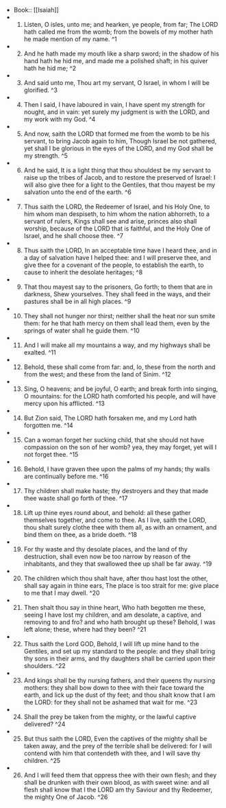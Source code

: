 - Book:: [[Isaiah]]
- 1. Listen, O isles, unto me; and hearken, ye people, from far; The LORD hath called me from the womb; from the bowels of my mother hath he made mention of my name. ^1
- 2. And he hath made my mouth like a sharp sword; in the shadow of his hand hath he hid me, and made me a polished shaft; in his quiver hath he hid me; ^2
- 3. And said unto me, Thou art my servant, O Israel, in whom I will be glorified. ^3
- 4. Then I said, I have laboured in vain, I have spent my strength for nought, and in vain: yet surely my judgment is with the LORD, and my work with my God. ^4
- 5. And now, saith the LORD that formed me from the womb to be his servant, to bring Jacob again to him, Though Israel be not gathered, yet shall I be glorious in the eyes of the LORD, and my God shall be my strength. ^5
- 6. And he said, It is a light thing that thou shouldest be my servant to raise up the tribes of Jacob, and to restore the preserved of Israel: I will also give thee for a light to the Gentiles, that thou mayest be my salvation unto the end of the earth. ^6
- 7. Thus saith the LORD, the Redeemer of Israel, and his Holy One, to him whom man despiseth, to him whom the nation abhorreth, to a servant of rulers, Kings shall see and arise, princes also shall worship, because of the LORD that is faithful, and the Holy One of Israel, and he shall choose thee. ^7
- 8. Thus saith the LORD, In an acceptable time have I heard thee, and in a day of salvation have I helped thee: and I will preserve thee, and give thee for a covenant of the people, to establish the earth, to cause to inherit the desolate heritages; ^8
- 9. That thou mayest say to the prisoners, Go forth; to them that are in darkness, Shew yourselves. They shall feed in the ways, and their pastures shall be in all high places. ^9
- 10. They shall not hunger nor thirst; neither shall the heat nor sun smite them: for he that hath mercy on them shall lead them, even by the springs of water shall he guide them. ^10
- 11. And I will make all my mountains a way, and my highways shall be exalted. ^11
- 12. Behold, these shall come from far: and, lo, these from the north and from the west; and these from the land of Sinim. ^12
- 13. Sing, O heavens; and be joyful, O earth; and break forth into singing, O mountains: for the LORD hath comforted his people, and will have mercy upon his afflicted. ^13
- 14. But Zion said, The LORD hath forsaken me, and my Lord hath forgotten me. ^14
- 15. Can a woman forget her sucking child, that she should not have compassion on the son of her womb? yea, they may forget, yet will I not forget thee. ^15
- 16. Behold, I have graven thee upon the palms of my hands; thy walls are continually before me. ^16
- 17. Thy children shall make haste; thy destroyers and they that made thee waste shall go forth of thee. ^17
- 18. Lift up thine eyes round about, and behold: all these gather themselves together, and come to thee. As I live, saith the LORD, thou shalt surely clothe thee with them all, as with an ornament, and bind them on thee, as a bride doeth. ^18
- 19. For thy waste and thy desolate places, and the land of thy destruction, shall even now be too narrow by reason of the inhabitants, and they that swallowed thee up shall be far away. ^19
- 20. The children which thou shalt have, after thou hast lost the other, shall say again in thine ears, The place is too strait for me: give place to me that I may dwell. ^20
- 21. Then shalt thou say in thine heart, Who hath begotten me these, seeing I have lost my children, and am desolate, a captive, and removing to and fro? and who hath brought up these? Behold, I was left alone; these, where had they been? ^21
- 22. Thus saith the Lord GOD, Behold, I will lift up mine hand to the Gentiles, and set up my standard to the people: and they shall bring thy sons in their arms, and thy daughters shall be carried upon their shoulders. ^22
- 23. And kings shall be thy nursing fathers, and their queens thy nursing mothers: they shall bow down to thee with their face toward the earth, and lick up the dust of thy feet; and thou shalt know that I am the LORD: for they shall not be ashamed that wait for me. ^23
- 24. Shall the prey be taken from the mighty, or the lawful captive delivered? ^24
- 25. But thus saith the LORD, Even the captives of the mighty shall be taken away, and the prey of the terrible shall be delivered: for I will contend with him that contendeth with thee, and I will save thy children. ^25
- 26. And I will feed them that oppress thee with their own flesh; and they shall be drunken with their own blood, as with sweet wine: and all flesh shall know that I the LORD am thy Saviour and thy Redeemer, the mighty One of Jacob. ^26
